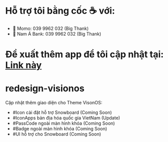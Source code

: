 # Hỗ trợ tôi bằng cốc ☕ với:
- 🏦 Momo: 039 9962 032 (Big Thank)
- 🏦 Nam Á Bank: 039 9962 032 (Big Thank)

# Đề xuất thêm app để tôi cập nhật tại: [Link này](https://docs.google.com/forms/d/e/1FAIpQLSd8a7DTgJSt-9g6W8D5UWwfVWfclW1RQ04GtyPfjSbvkgnk9Q/viewform)

# redesign-visionos
Cập nhật thêm giao diện cho Theme VisonOS:
- #Icon cài đặt hỗ trợ Snowboard (Coming Soon)
- #IconApps bản địa hóa quốc gia VietNam (Update)
- #PassCode ngoài màn hình khóa (Coming Soon)
- #Badge ngoài màn hình khóa (Coming Soon)
- #UI hỗ trợ cho Snowboard (Coming Soon)
